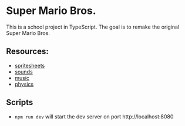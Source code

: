 # Super Mario Bros.

This is a school project in TypeScript.
The goal is to remake the original Super Mario Bros.

## Resources:
- [spritesheets](https://www.spriters-resource.com/nes/supermariobros/)
- [sounds](https://www.sounds-resource.com/nes/supermariobros/)
- [music](https://www.youtube.com/watch?v=NTa6Xbzfq1U)
- [physics](https://web.archive.org/web/20130807122227/http://i276.photobucket.com/albums/kk21/jdaster64/smb_playerphysics.png)

## Scripts
- ``` npm run dev ``` will start the dev server on port http://localhost:8080